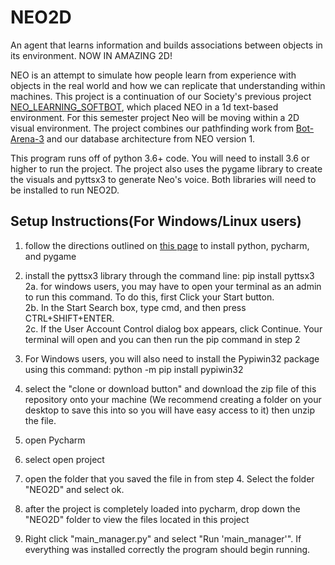 # NEO2D

An agent that learns information and builds associations between objects in its environment. NOW IN AMAZING 2D!

NEO is an attempt to simulate how people learn from experience with objects in the real world and how we can replicate that understanding
within machines. This project is a continuation of our Society's previous project 
[NEO_LEARNING_SOFTBOT](https://github.com/sai-byui/NEO_Learning_Softbot), which placed NEO in a 1d text-based
environment. For this semester project Neo will be moving within a 2D visual environment. The project combines our pathfinding work from 
[Bot-Arena-3](https://github.com/sai-byui/bot-arena-3) and our database architecture from NEO version 1.

This program runs off of python 3.6+ code. You will need to install 3.6 or higher to run the project.
The project also uses the pygame library to create the visuals and pyttsx3 to generate Neo's voice. Both libraries will need to be 
installed to run NEO2D.

## Setup Instructions(For Windows/Linux users)

1. follow the directions outlined on [this page](https://github.com/sai-byui/python_resources/blob/master/Python_links/Python-links.md) to install python, pycharm, and pygame 
2. install the pyttsx3 library through the command line: pip install pyttsx3</br>
2a. for windows users, you may have to open your terminal as an admin to run this command. To do this, first Click your Start button.</br>
2b. In the Start Search box, type cmd, and then press CTRL+SHIFT+ENTER.</br>
2c. If the User Account Control dialog box appears, click Continue. Your terminal will open and you can then run the pip command in step 2

3. For Windows users, you will also need to install the Pypiwin32 package using this command: python -m pip install pypiwin32 
4. select the "clone or download button" and download the zip file of this repository onto your machine (We recommend creating a folder on your desktop to save this into so you will have easy access to it) then unzip the file.
5. open Pycharm
6. select open project
7. open the folder that you saved the file in from step 4. Select the folder "NEO2D" and select ok.
8. after the project is completely loaded into pycharm, drop down the "NEO2D" folder to view the files located in this project
9. Right click "main_manager.py" and select "Run 'main_manager'". If everything was installed correctly the program should begin running.

